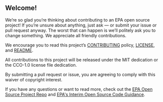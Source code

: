 ## Welcome!

We’re so glad you’re thinking about contributing to an EPA open source project!
If you’re unsure about anything, just ask — or submit your issue or pull request anyway.
The worst that can happen is we’ll politely ask you to change something.
We appreciate all friendly contributions.

We encourage you to read this project’s
[CONTRIBUTING](https://github.com/USEPA/EJAM/blob/master/CONTRIBUTING.md) policy,
[LICENSE](https://github.com/USEPA/EJAM/blob/master/LICENSE.md), and
[README](https://github.com/USEPA/EJAM/blob/master/README.md).

All contributions to this project will be released under the MIT dedication
or the CCO-1.0 license file dedication.

By submitting a pull request or issue, you are agreeing
to comply with this waiver of copyright interest.

If you have any questions or want to read more, check out the
[EPA Open Source Project Repo](https://github.com/USEPA/open-source-projects) and
[EPA's Interim Open Source Code Guidance](https://developer.epa.gov/guide/open-source-code/).
